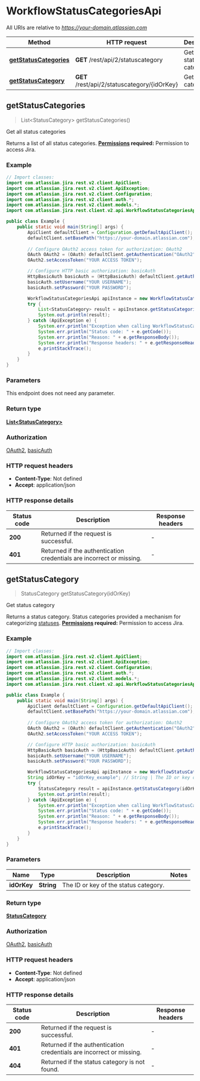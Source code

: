 # WorkflowStatusCategoriesApi

All URIs are relative to *https://your-domain.atlassian.com*

Method | HTTP request | Description
------------- | ------------- | -------------
[**getStatusCategories**](WorkflowStatusCategoriesApi.md#getStatusCategories) | **GET** /rest/api/2/statuscategory | Get all status categories
[**getStatusCategory**](WorkflowStatusCategoriesApi.md#getStatusCategory) | **GET** /rest/api/2/statuscategory/{idOrKey} | Get status category



## getStatusCategories

> List&lt;StatusCategory&gt; getStatusCategories()

Get all status categories

Returns a list of all status categories.  **[Permissions](#permissions) required:** Permission to access Jira.

### Example

```java
// Import classes:
import com.atlassian.jira.rest.v2.client.ApiClient;
import com.atlassian.jira.rest.v2.client.ApiException;
import com.atlassian.jira.rest.v2.client.Configuration;
import com.atlassian.jira.rest.v2.client.auth.*;
import com.atlassian.jira.rest.v2.client.models.*;
import com.atlassian.jira.rest.client.v2.api.WorkflowStatusCategoriesApi;

public class Example {
    public static void main(String[] args) {
        ApiClient defaultClient = Configuration.getDefaultApiClient();
        defaultClient.setBasePath("https://your-domain.atlassian.com");
        
        // Configure OAuth2 access token for authorization: OAuth2
        OAuth OAuth2 = (OAuth) defaultClient.getAuthentication("OAuth2");
        OAuth2.setAccessToken("YOUR ACCESS TOKEN");

        // Configure HTTP basic authorization: basicAuth
        HttpBasicAuth basicAuth = (HttpBasicAuth) defaultClient.getAuthentication("basicAuth");
        basicAuth.setUsername("YOUR USERNAME");
        basicAuth.setPassword("YOUR PASSWORD");

        WorkflowStatusCategoriesApi apiInstance = new WorkflowStatusCategoriesApi(defaultClient);
        try {
            List<StatusCategory> result = apiInstance.getStatusCategories();
            System.out.println(result);
        } catch (ApiException e) {
            System.err.println("Exception when calling WorkflowStatusCategoriesApi#getStatusCategories");
            System.err.println("Status code: " + e.getCode());
            System.err.println("Reason: " + e.getResponseBody());
            System.err.println("Response headers: " + e.getResponseHeaders());
            e.printStackTrace();
        }
    }
}
```

### Parameters

This endpoint does not need any parameter.

### Return type

[**List&lt;StatusCategory&gt;**](StatusCategory.md)

### Authorization

[OAuth2](../README.md#OAuth2), [basicAuth](../README.md#basicAuth)

### HTTP request headers

- **Content-Type**: Not defined
- **Accept**: application/json


### HTTP response details
| Status code | Description | Response headers |
|-------------|-------------|------------------|
| **200** | Returned if the request is successful. |  -  |
| **401** | Returned if the authentication credentials are incorrect or missing. |  -  |


## getStatusCategory

> StatusCategory getStatusCategory(idOrKey)

Get status category

Returns a status category. Status categories provided a mechanism for categorizing [statuses](#api-rest-api-2-status-idOrName-get).  **[Permissions](#permissions) required:** Permission to access Jira.

### Example

```java
// Import classes:
import com.atlassian.jira.rest.v2.client.ApiClient;
import com.atlassian.jira.rest.v2.client.ApiException;
import com.atlassian.jira.rest.v2.client.Configuration;
import com.atlassian.jira.rest.v2.client.auth.*;
import com.atlassian.jira.rest.v2.client.models.*;
import com.atlassian.jira.rest.client.v2.api.WorkflowStatusCategoriesApi;

public class Example {
    public static void main(String[] args) {
        ApiClient defaultClient = Configuration.getDefaultApiClient();
        defaultClient.setBasePath("https://your-domain.atlassian.com");
        
        // Configure OAuth2 access token for authorization: OAuth2
        OAuth OAuth2 = (OAuth) defaultClient.getAuthentication("OAuth2");
        OAuth2.setAccessToken("YOUR ACCESS TOKEN");

        // Configure HTTP basic authorization: basicAuth
        HttpBasicAuth basicAuth = (HttpBasicAuth) defaultClient.getAuthentication("basicAuth");
        basicAuth.setUsername("YOUR USERNAME");
        basicAuth.setPassword("YOUR PASSWORD");

        WorkflowStatusCategoriesApi apiInstance = new WorkflowStatusCategoriesApi(defaultClient);
        String idOrKey = "idOrKey_example"; // String | The ID or key of the status category.
        try {
            StatusCategory result = apiInstance.getStatusCategory(idOrKey);
            System.out.println(result);
        } catch (ApiException e) {
            System.err.println("Exception when calling WorkflowStatusCategoriesApi#getStatusCategory");
            System.err.println("Status code: " + e.getCode());
            System.err.println("Reason: " + e.getResponseBody());
            System.err.println("Response headers: " + e.getResponseHeaders());
            e.printStackTrace();
        }
    }
}
```

### Parameters


Name | Type | Description  | Notes
------------- | ------------- | ------------- | -------------
 **idOrKey** | **String**| The ID or key of the status category. |

### Return type

[**StatusCategory**](StatusCategory.md)

### Authorization

[OAuth2](../README.md#OAuth2), [basicAuth](../README.md#basicAuth)

### HTTP request headers

- **Content-Type**: Not defined
- **Accept**: application/json


### HTTP response details
| Status code | Description | Response headers |
|-------------|-------------|------------------|
| **200** | Returned if the request is successful. |  -  |
| **401** | Returned if the authentication credentials are incorrect or missing. |  -  |
| **404** | Returned if the status category is not found. |  -  |

